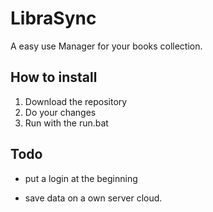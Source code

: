 # **LibraSync**

A easy use Manager for your books collection.

## **How to install**

1. Download the repository
2. Do your changes
3. Run with the run.bat

## **Todo**

- put a login at the beginning

- save data on a own server cloud.
